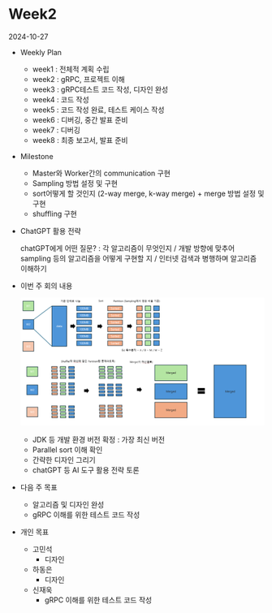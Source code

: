 # Week2

2024-10-27

- Weekly Plan
    - week1 : 전체적 계획 수립
    - week2 : gRPC, 프로젝트 이해
    - week3 : gRPC테스트 코드 작성, 디자인 완성
    - week4 : 코드 작성
    - week5 : 코드 작성 완료, 테스트 케이스 작성
    - week6 : 디버깅, 중간 발표 준비
    - week7 : 디버깅
    - week8 : 최종 보고서, 발표 준비
- Milestone
    - Master와 Worker간의 communication 구현
    - Sampling 방법 설정 및 구현
    - sort어떻게 할 것인지 (2-way merge, k-way merge) + merge 방법 설정 및 구현
    - shuffling 구현

- ChatGPT 활용 전략
    
    chatGPT에게 어떤 질문? : 각 알고리즘이 무엇인지 / 개발 방향에 맞추어 sampling 등의 알고리즘을 어떻게 구현할 지 / 인터넷 검색과 병행하며 알고리즘 이해하기
    
- 이번 주 회의 내용
    
    ![image.png](image/week2_1.png)
    
    - JDK 등 개발 환경 버전 확정 : 가장 최신 버전
    - Parallel sort 이해 확인
    - 간략한 디자인 그리기
    - chatGPT 등 AI 도구 활용 전략 토론
- 다음 주 목표
    - 알고리즘 및 디자인 완성
    - gRPC 이해를 위한 테스트 코드 작성
    
- 개인 목표
    - 고민석
        - 디자인
    - 하동은
        - 디자인
    - 신재욱
        - gRPC 이해를 위한 테스트 코드 작성